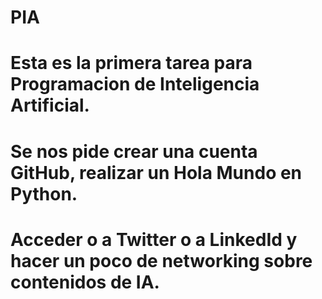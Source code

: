 # PIA

# Esta es la primera tarea para Programacion de Inteligencia Artificial.
# Se nos pide crear una cuenta GitHub, realizar un Hola Mundo en Python.
# Acceder o a Twitter o a LinkedId y hacer un poco de networking sobre contenidos de IA.
